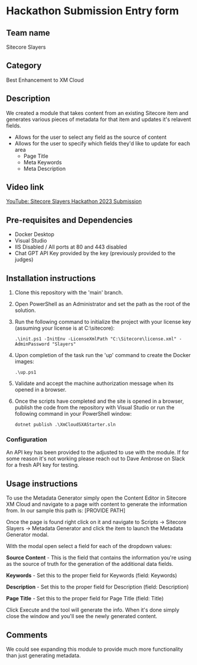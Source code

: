 # Hackathon Submission Entry form

## Team name
Sitecore Slayers

## Category
Best Enhancement to XM Cloud

## Description
We created a module that takes content from an existing Sitecore item and generates various pieces of metadata for that item and updates it's relavent fields.

  - Allows for the user to select any field as the source of content
  - Allows for the user to specify which fields they'd like to update for each area
    - Page Title
    - Meta Keywords
    - Meta Description

## Video link
[YouTube:  Sitecore Slayers Hackathon 2023 Submission](https://www.youtube.com/watch?v=CGJiWkpY33E)

## Pre-requisites and Dependencies

- Docker Desktop
- Visual Studio
- IIS Disabled / All ports at 80 and 443 disabled
- Chat GPT API Key provided by the key (previously provided to the judges)

## Installation instructions

1. Clone this repository with the 'main' branch.
2. Open PowerShell as an Administrator and set the path as the root of the solution.
3. Run the following command to initialize the project with your license key (assuming your license is at C:\sitecore):

    ```.\init.ps1 -InitEnv -LicenseXmlPath "C:\Sitecore\license.xml" -AdminPassword "Slayers"```
4. Upon completion of the task run the 'up' command to create the Docker images:

    ```.\up.ps1```

5. Validate and accept the machine authorization message when its opened in a browser.
6. Once the scripts have completed and the site is opened in a browser, publish the code from the repository with Visual Studio or run the following command in your PowerShell window:

    ```dotnet publish .\XmCloudSXAStarter.sln```

### Configuration
An API key has been provided to the adjusted to use with the module.  If for some reason it's not working please reach out to Dave Ambrose on Slack for a fresh API key for testing.

## Usage instructions

To use the Metadata Generator simply open the Content Editor in Sitecore XM Cloud and navigate to a page with content to generate the information from.  In our sample this path is:  [PROVIDE PATH]

Once the page is found right click on it and navigate to Scripts -> Sitecore Slayers -> Metadata Generator and click the item to launch the Metadata Generator modal.

With the modal open select a field for each of the dropdown values:

**Source Content** - This is the field that contains the information you're using as the source of truth for the generation of the additional data fields.

**Keywords** - Set this to the proper field for Keywords (field: Keywords)

**Description** - Set this to the proper field for Description (field: Description)

**Page Title** - Set this to the proper field for Page Title (field: Title)

Click Execute and the tool will generate the info.  When it's done simply close the window and you'll see the newly generated content.

## Comments
We could see expanding this module to provide much more functionality than just generating metadata.